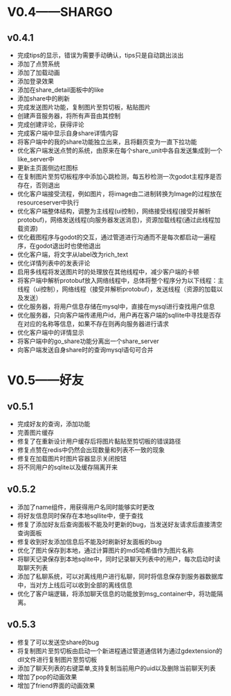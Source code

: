 # V0.4——SHARGO

## v0.4.1

* 完成tips的显示，错误为需要手动确认，tips只是自动跳出淡出
* 添加了点赞系统
* 添加了加载动画
* 添加登录效果
* 添加在share_detail面板中的like
* 添加share中的刷新
* 完成发送图片功能，复制图片至剪切板，粘贴图片
* 创建声音服务器，将所有声音由其控制
* 完成创建评论，获得评论
* 完成客户端中显示自身share详情内容
* 将客户端中的我的share功能独立出来，且将翻页变为一直下拉功能
* 优化客户端发送点赞的系统，由原来在每个share_unit中各自发送集成到一个like_server中
* 更新主页面侧边栏图标
* 在复制图片至剪切板程序中添加心跳检测，每五秒检测一次godot主程序是否存在，否则退出
* 优化客户端接受流程，例如图片，将image由二进制转换为Image的过程放在resourceserver中执行
* 优化客户端整体结构，调整为主线程(ui控制)，网络接受线程(接受并解析protobuf)，网络发送线程(向服务器发送消息)，资源加载线程(通过此线程加载资源)
* 优化截图程序与godot的交互，通过管道进行沟通而不是每次都启动一遍程序，在godot退出时也使他退出
* 优化客户端，将文字从label改为rich_text
* 优化详情列表中的发表评论
* 启用多线程将发送图片时的处理放在其他线程中，减少客户端的卡顿
* 将客户端中解析protobuf放入网络线程中，总体将整个程序分为以下线程：主线程（ui控制），网络线程（接受并解析protobuf），发送线程（资源的加载以及发送）
* 优化服务器，将用户信息存储在mysql中，直接在mysql进行查找用户信息
* 优化服务器，只向客户端传递用户id，用户再在客户端的sqllite中寻找是否存在对应的名称等信息，如果不存在则再向服务器进行请求
* 优化客户端中的详情显示
* 将客户端中的go_share功能分离出一个share_server
* 向客户端发送自身share时的查询mysql语句可合并

# V0.5——好友

## v0.5.1

* 完成好友的查询，添加功能
* 完善图片缓存
* 修复了在重新设计用户缓存后将图片黏贴至剪切板的错误路径
* 修复点赞在redis中仍然会出现数量和列表不一致的现象
* 修复在加载图片时图片容器显示关闭按钮
* 将不同用户的sqlite以及缓存隔离开来

## v0.5.2

* 添加了name组件，用获得用户名同时能够实时更改
* 将好友信息同时保存在本地sqllite中，便于查找
* 修复了添加好友后查询面板不能及时更新的bug，当发送好友请求后直接清空查询面板
* 修复收到好友添加信息后不能及时刷新好友面板的bug
* 优化了图片保存到本地，通过计算图片的md5哈希值作为图片名称
* 将聊天记录保存到本地sqlite中，同时记录聊天列表中的用户，每次启动时读取聊天列表
* 添加了私聊系统，可以对离线用户进行私聊，同时将信息保存到服务器数据库中，当对方上线后可以收到全部的离线信息
* 优化了客户端逻辑，将添加聊天信息的功能放到msg_container中，将功能隔离。

## v0.5.3

* 修复了可以发送空share的bug
* 将复制图片至剪切板由启动一个新进程通过管道通信转为通过gdextension的dll文件进行复制图片至剪切板
* 添加了聊天列表的右键菜单,支持复制当前用户的uid以及删除当前聊天列表
* 增加了pop的动画效果
* 增加了friend界面的动画效果

